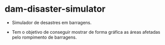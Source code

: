 # dam-disaster-simulator

- Simulador de desastres em barragens.

- Tem o objetivo de conseguir mostrar de forma gráfica as áreas afetadas pelo rompimento de barragens.